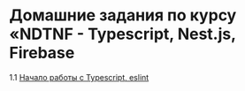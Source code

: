 # Домашние задания по курсу «NDTNF - Typescript, Nest.js, Firebase

1.1 [Начало работы с Typescript, eslint](001-TypeScript)

